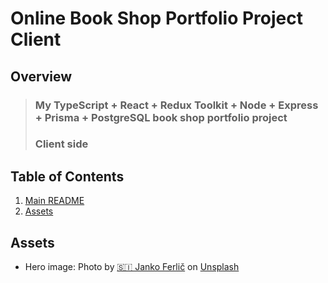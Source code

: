 # Online Book Shop Portfolio Project Client

## Overview

> ### My TypeScript + React + Redux Toolkit + Node + Express + Prisma + PostgreSQL book shop portfolio project
> ### Client side

## Table of Contents

1. [Main README](/README.md)
2. [Assets](#assets)

## Assets

- Hero image: Photo by <a href="https://unsplash.com/@itfeelslikefilm?utm_source=unsplash&utm_medium=referral&utm_content=creditCopyText">🇸🇮 Janko Ferlič</a> on <a href="https://unsplash.com/photos/sfL_QOnmy00?utm_source=unsplash&utm_medium=referral&utm_content=creditCopyText">Unsplash</a>
  